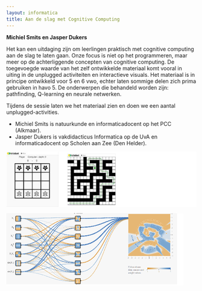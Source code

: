 ```yaml
---
layout: informatica
title: Aan de slag met Cognitive Computing
---
```


**Michiel Smits en Jasper Dukers**
 
Het kan een uitdaging zijn om leerlingen praktisch met cognitive computing aan
de slag te laten gaan. Onze focus is niet op het programmeren, maar meer op de
achterliggende concepten van cognitive computing. De toegevoegde waarde van het
zelf ontwikkelde materiaal komt vooral in uiting in de unplugged activiteiten en
interactieve visuals. Het materiaal is in principe ontwikkeld voor 5 en 6 vwo,
echter laten sommige delen zich prima gebruiken in havo 5.  De onderwerpen die
behandeld worden zijn: pathfinding,  Q-learning en neurale netwerken.

Tijdens de sessie laten we het materiaal zien en doen we een aantal
unplugged-activities.

* Michiel Smits is natuurkunde en informaticadocent op het PCC (Alkmaar).
* Jasper Dukers is vakdidacticus Informatica op de UvA en informaticadocent
op Scholen aan Zee (Den Helder).

![Cognitive computing image-1-2](../assets/cognitive-computing-1-2.png)

![Cognitive computing image-3](../assets/cognitive-computing-3.png)
